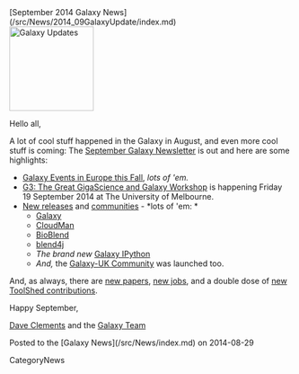 <div class='newsItemHeader'>[September 2014 Galaxy News](/src/News/2014_09GalaxyUpdate/index.md)</div>

<div class='right'>
<a href='/src/GalaxyUpdates/2014_09/index.md'><img src="/src/Images/Logos/GalaxyUpdate200.png" alt="Galaxy Updates" width=150 /></a>
</div>

Hello all,

A lot of cool stuff happened in the Galaxy in August, and even more cool stuff is coming: The [September Galaxy Newsletter](/src/GalaxyUpdates/2014_09/index.md) is out and here are some highlights:
 
* [Galaxy Events in Europe this Fall](/src/GalaxyUpdates/2014_09/index.md#galaxy-events-in-europe-fall-2014), *lots of 'em.*
* [G3: The Great GigaScience and Galaxy Workshop](/src/GalaxyUpdates/2014_09/index.md#the-great-gigascience-and-galaxy-workshop) is happening Friday 19 September 2014 at The University of Melbourne.
* [New releases](/src/GalaxyUpdates/2014_09/index.md#new-releases) and [communities](/src/GalaxyUpdates/2014_09/index.md#galaxy-uk-community-launched) - *lots of 'em: *
  * [Galaxy](/src/GalaxyUpdates/2014_09/index.md#august-11-2014-galaxy-distribution)
  * [CloudMan](/src/GalaxyUpdates/2014_09/index.md#august-2014-cloudman-release)
  * [BioBlend](/src/GalaxyUpdates/2014_09/index.md#bioblend-051-release)
  * [blend4j](/src/GalaxyUpdates/2014_09/index.md#blend4j-011-release)
  * *The brand new* [Galaxy IPython](/src/GalaxyUpdates/2014_09/index.md#galaxy-ipython)
  * *And,* the [Galaxy-UK Community](/src/GalaxyUpdates/2014_09/index.md#galaxy-uk-community-launched) was launched too.

And, as always, there are [new papers](/src/GalaxyUpdates/2014_09/index.md#new-papers), [new jobs](/src/GalaxyUpdates/2014_09/index.md#whos-hiring), and a double dose of [new ToolShed contributions](/src/GalaxyUpdates/2014_09/index.md#toolshed-contributions).

Happy September,

[Dave Clements](/src/DaveClements/index.md) and the [Galaxy Team](/src/GalaxyTeam/index.md)

<div class='newsItemFooter'>Posted to the [Galaxy News](/src/News/index.md) on 2014-08-29 </div>

CategoryNews
